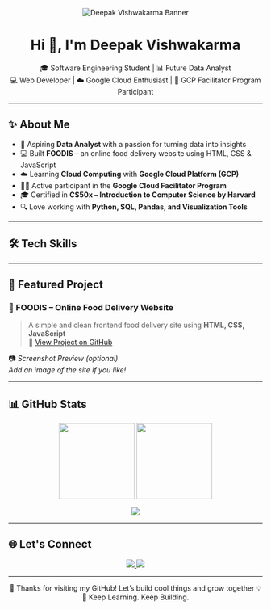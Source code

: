 <!-- 🖼️ Banner at the top -->
<p align="center">
  <img [src="https://github.com/DeepakVishwakarma/DeepakVishwakarma/blob/main/banner.png](https://img.freepik.com/premium-photo/cute-3d-style-chibi-programmer-glasses-perched-their-nose-leaning-back-their-chair_1118790-220.jpg?semt=ais_hybrid&w=740)" alt="Deepak Vishwakarma Banner" />
</p>

<h1 align="center">Hi 👋, I'm Deepak Vishwakarma</h1>

<p align="center">
  🎓 Software Engineering Student | 📊 Future Data Analyst <br>
  💻 Web Developer | ☁️ Google Cloud Enthusiast | 🚀 GCP Facilitator Program Participant
</p>

---

## ✨ About Me

- 🎯 Aspiring **Data Analyst** with a passion for turning data into insights
- 💻 Built **FOODIS** – an online food delivery website using HTML, CSS & JavaScript
- ☁️ Learning **Cloud Computing** with **Google Cloud Platform (GCP)**
- 👨‍🏫 Active participant in the **Google Cloud Facilitator Program**
- 🎓 Certified in **CS50x – Introduction to Computer Science by Harvard**
- 🔍 Love working with **Python, SQL, Pandas, and Visualization Tools**

---

## 🛠️ Tech Skills


---

## 💼 Featured Project

### 🍔 FOODIS – Online Food Delivery Website

> A simple and clean frontend food delivery site using **HTML, CSS, JavaScript**  
> 🔗 [View Project on GitHub](https://github.com/Imdpkk/FOODIS)

📷 _Screenshot Preview (optional)_  
_Add an image of the site if you like!_

---

## 📊 GitHub Stats

<p align="center">
  <img src="https://github-readme-stats.vercel.app/api?username=DeepakVishwakarma&show_icons=true&theme=radical" height="150" />
  <img src="https://github-readme-stats.vercel.app/api/top-langs/?username=DeepakVishwakarma&layout=compact&theme=radical" height="150" />
</p>

<p align="center">
  <img src="https://github-readme-streak-stats.herokuapp.com/?user=DeepakVishwakarma&theme=radical" />
</p>

---

## 🌐 Let's Connect

<p align="center">
  <a href="mailto:deepvishwakarma.2114@gmail.com">
    <img src="https://img.shields.io/badge/Gmail-D14836?style=flat&logo=gmail&logoColor=white" />
  </a>
  <a href="https://www.linkedin.com/in/YOUR_LINK">
    <img src="[https://www.linkedin.com/in/deepak-vishwakarma-846ba1269/)"/>
  </a>
</p>

---

<p align="center">
  🌟 Thanks for visiting my GitHub! Let’s build cool things and grow together 💡<br>
  🚀 Keep Learning. Keep Building.
</p>
